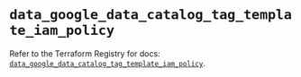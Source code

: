 # `data_google_data_catalog_tag_template_iam_policy`

Refer to the Terraform Registry for docs: [`data_google_data_catalog_tag_template_iam_policy`](https://registry.terraform.io/providers/hashicorp/google/6.3.0/docs/data-sources/data_catalog_tag_template_iam_policy).
